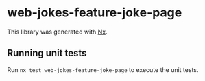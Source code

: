 # web-jokes-feature-joke-page

This library was generated with [Nx](https://nx.dev).

## Running unit tests

Run `nx test web-jokes-feature-joke-page` to execute the unit tests.
